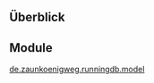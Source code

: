 ## Überblick

## Module

[de.zaunkoenigweg.runningdb.model][runningdb.model]



[runningdb.model]: ./runningdb-model/index.html
